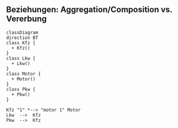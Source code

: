 ## Beziehungen: Aggregation/Composition vs. Vererbung

```mermaid
classDiagram
direction BT
class Kfz {
  + Kfz() 
}
class Lkw {
  + Lkw() 
}
class Motor {
  + Motor() 
}
class Pkw {
  + Pkw() 
}

Kfz "1" *--> "motor 1" Motor 
Lkw  -->  Kfz 
Pkw  -->  Kfz 


```